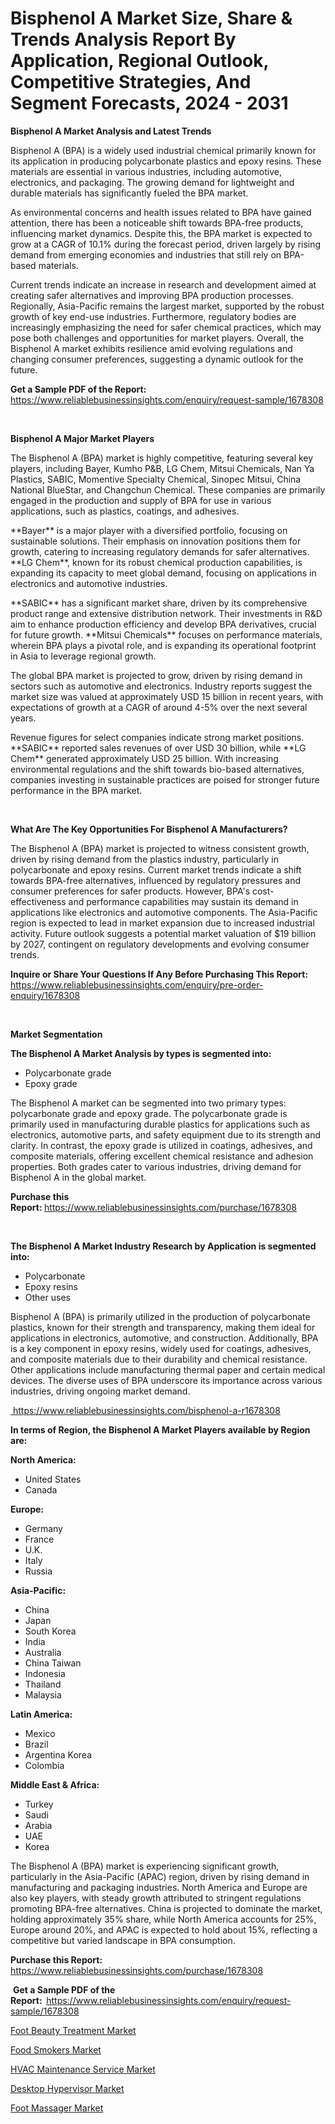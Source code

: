 <p><h1>Bisphenol A Market Size, Share & Trends Analysis Report By Application, Regional Outlook, Competitive Strategies, And Segment Forecasts, 2024 - 2031</h1></p><p><strong>Bisphenol A Market Analysis and Latest Trends</strong></p>
<p><p>Bisphenol A (BPA) is a widely used industrial chemical primarily known for its application in producing polycarbonate plastics and epoxy resins. These materials are essential in various industries, including automotive, electronics, and packaging. The growing demand for lightweight and durable materials has significantly fueled the BPA market.</p><p>As environmental concerns and health issues related to BPA have gained attention, there has been a noticeable shift towards BPA-free products, influencing market dynamics. Despite this, the BPA market is expected to grow at a CAGR of 10.1% during the forecast period, driven largely by rising demand from emerging economies and industries that still rely on BPA-based materials. </p><p>Current trends indicate an increase in research and development aimed at creating safer alternatives and improving BPA production processes. Regionally, Asia-Pacific remains the largest market, supported by the robust growth of key end-use industries. Furthermore, regulatory bodies are increasingly emphasizing the need for safer chemical practices, which may pose both challenges and opportunities for market players. Overall, the Bisphenol A market exhibits resilience amid evolving regulations and changing consumer preferences, suggesting a dynamic outlook for the future.</p></p>
<p><strong>Get a Sample PDF of the Report:&nbsp;</strong> <a href="https://www.reliablebusinessinsights.com/enquiry/request-sample/1678308?utm_campaign=117&utm_medium=2&utm_source=Github&utm_content=ia&utm_term=14112024&utm_id=bisphenol-a">https://www.reliablebusinessinsights.com/enquiry/request-sample/1678308</a></p>
<p>&nbsp;</p>
<p><strong>Bisphenol A Major Market Players</strong></p>
<p><p>The Bisphenol A (BPA) market is highly competitive, featuring several key players, including Bayer, Kumho P&B, LG Chem, Mitsui Chemicals, Nan Ya Plastics, SABIC, Momentive Specialty Chemical, Sinopec Mitsui, China National BlueStar, and Changchun Chemical. These companies are primarily engaged in the production and supply of BPA for use in various applications, such as plastics, coatings, and adhesives.</p><p>**Bayer** is a major player with a diversified portfolio, focusing on sustainable solutions. Their emphasis on innovation positions them for growth, catering to increasing regulatory demands for safer alternatives. **LG Chem**, known for its robust chemical production capabilities, is expanding its capacity to meet global demand, focusing on applications in electronics and automotive industries.</p><p>**SABIC** has a significant market share, driven by its comprehensive product range and extensive distribution network. Their investments in R&D aim to enhance production efficiency and develop BPA derivatives, crucial for future growth. **Mitsui Chemicals** focuses on performance materials, wherein BPA plays a pivotal role, and is expanding its operational footprint in Asia to leverage regional growth.</p><p>The global BPA market is projected to grow, driven by rising demand in sectors such as automotive and electronics. Industry reports suggest the market size was valued at approximately USD 15 billion in recent years, with expectations of growth at a CAGR of around 4-5% over the next several years.</p><p>Revenue figures for select companies indicate strong market positions. **SABIC** reported sales revenues of over USD 30 billion, while **LG Chem** generated approximately USD 25 billion. With increasing environmental regulations and the shift towards bio-based alternatives, companies investing in sustainable practices are poised for stronger future performance in the BPA market.</p></p>
<p>&nbsp;</p>
<p><strong>What Are The Key Opportunities For Bisphenol A Manufacturers?</strong></p>
<p><p>The Bisphenol A (BPA) market is projected to witness consistent growth, driven by rising demand from the plastics industry, particularly in polycarbonate and epoxy resins. Current market trends indicate a shift towards BPA-free alternatives, influenced by regulatory pressures and consumer preferences for safer products. However, BPA's cost-effectiveness and performance capabilities may sustain its demand in applications like electronics and automotive components. The Asia-Pacific region is expected to lead in market expansion due to increased industrial activity. Future outlook suggests a potential market valuation of $19 billion by 2027, contingent on regulatory developments and evolving consumer trends.</p></p>
<p><strong>Inquire or Share Your Questions If Any Before Purchasing This Report:</strong> <a href="https://www.reliablebusinessinsights.com/enquiry/pre-order-enquiry/1678308?utm_campaign=117&utm_medium=2&utm_source=Github&utm_content=ia&utm_term=14112024&utm_id=bisphenol-a">https://www.reliablebusinessinsights.com/enquiry/pre-order-enquiry/1678308</a></p>
<p>&nbsp;</p>
<p><strong>Market Segmentation</strong></p>
<p><strong>The Bisphenol A Market Analysis by types is segmented into:</strong></p>
<p><ul><li>Polycarbonate grade</li><li>Epoxy grade</li></ul></p>
<p><p>The Bisphenol A market can be segmented into two primary types: polycarbonate grade and epoxy grade. The polycarbonate grade is primarily used in manufacturing durable plastics for applications such as electronics, automotive parts, and safety equipment due to its strength and clarity. In contrast, the epoxy grade is utilized in coatings, adhesives, and composite materials, offering excellent chemical resistance and adhesion properties. Both grades cater to various industries, driving demand for Bisphenol A in the global market.</p></p>
<p><strong>Purchase this Report:&nbsp;</strong><a href="https://www.reliablebusinessinsights.com/purchase/1678308?utm_campaign=117&utm_medium=2&utm_source=Github&utm_content=ia&utm_term=14112024&utm_id=bisphenol-a">https://www.reliablebusinessinsights.com/purchase/1678308</a></p>
<p>&nbsp;</p>
<p><strong>The Bisphenol A Market Industry Research by Application is segmented into:</strong></p>
<p><ul><li>Polycarbonate</li><li>Epoxy resins</li><li>Other uses</li></ul></p>
<p><p>Bisphenol A (BPA) is primarily utilized in the production of polycarbonate plastics, known for their strength and transparency, making them ideal for applications in electronics, automotive, and construction. Additionally, BPA is a key component in epoxy resins, widely used for coatings, adhesives, and composite materials due to their durability and chemical resistance. Other applications include manufacturing thermal paper and certain medical devices. The diverse uses of BPA underscore its importance across various industries, driving ongoing market demand.</p></p>
<p><a href="https://www.reliablebusinessinsights.com/bisphenol-a-r1678308?utm_campaign=117&utm_medium=2&utm_source=Github&utm_content=ia&utm_term=14112024&utm_id=bisphenol-a">&nbsp;https://www.reliablebusinessinsights.com/bisphenol-a-r1678308</a></p>
<p><strong>In terms of Region, the Bisphenol A Market Players available by Region are:</strong></p>
<p>
    <p> <strong> North America: </strong>
        <ul>
            <li>United States</li>
            <li>Canada</li>
        </ul>
        </p> 
    <p> <strong> Europe: </strong>
        <ul>
            <li>Germany</li>
            <li>France</li>
            <li>U.K.</li>
            <li>Italy</li>
            <li>Russia</li>
        </ul>
        </p> 
    <p> <strong> Asia-Pacific: </strong>
        <ul>
            <li>China</li>
            <li>Japan</li>
            <li>South Korea</li>
            <li>India</li>
            <li>Australia</li>
            <li>China Taiwan</li>
            <li>Indonesia</li>
            <li>Thailand</li>
            <li>Malaysia</li>
        </ul>
        </p> 
    <p> <strong> Latin America: </strong>
        <ul>
            <li>Mexico</li>
            <li>Brazil</li>
            <li>Argentina Korea</li>
            <li>Colombia</li>
        </ul>
        </p> 
    <p> <strong> Middle East & Africa: </strong>
        <ul>
            <li>Turkey</li>
            <li>Saudi</li>
            <li>Arabia</li>
            <li>UAE</li>
            <li>Korea</li>
        </ul>
    </p>
    </p>
<p><p>The Bisphenol A (BPA) market is experiencing significant growth, particularly in the Asia-Pacific (APAC) region, driven by rising demand in manufacturing and packaging industries. North America and Europe are also key players, with steady growth attributed to stringent regulations promoting BPA-free alternatives. China is projected to dominate the market, holding approximately 35% share, while North America accounts for 25%, Europe around 20%, and APAC is expected to hold about 15%, reflecting a competitive but varied landscape in BPA consumption.</p></p>
<p><strong>Purchase this Report: </strong><a href="https://www.reliablebusinessinsights.com/purchase/1678308?utm_campaign=117&utm_medium=2&utm_source=Github&utm_content=ia&utm_term=14112024&utm_id=bisphenol-a">https://www.reliablebusinessinsights.com/purchase/1678308</a></p>
<p>&nbsp;<strong>Get a Sample PDF of the Report:&nbsp;&nbsp;</strong><a href="https://www.reliablebusinessinsights.com/enquiry/request-sample/1678308?utm_campaign=117&utm_medium=2&utm_source=Github&utm_content=ia&utm_term=14112024&utm_id=bisphenol-a">https://www.reliablebusinessinsights.com/enquiry/request-sample/1678308</a></p>
<p><strong></strong></p>
<p><p><a href="https://www.linkedin.com/pulse/charting-future-comprehensive-analysis-global-foot-beauty-rnwvc?utm_campaign=117&utm_medium=2&utm_source=Github&utm_content=ia&utm_term=14112024&utm_id=bisphenol-a">Foot Beauty Treatment Market</a></p><p><a href="https://www.linkedin.com/pulse/global-food-smokers-market-comprehensive-analysis-size-share-f8bzc?utm_campaign=117&utm_medium=2&utm_source=Github&utm_content=ia&utm_term=14112024&utm_id=bisphenol-a">Food Smokers Market</a></p><p><a href="https://issuu.com/reportprime-2/docs/hvac-maintenance-service-market-siz_a669f64d668ebb?utm_campaign=117&utm_medium=2&utm_source=Github&utm_content=ia&utm_term=14112024&utm_id=bisphenol-a">HVAC Maintenance Service Market</a></p><p><a href="https://issuu.com/reportprime-2/docs/desktop-hypervisor-market-size-2030_26dc558b84ca15?utm_campaign=117&utm_medium=2&utm_source=Github&utm_content=ia&utm_term=14112024&utm_id=bisphenol-a">Desktop Hypervisor Market</a></p><p><a href="https://www.linkedin.com/pulse/emerging-trends-foot-massager-market-detailed-overview-comjc?utm_campaign=117&utm_medium=2&utm_source=Github&utm_content=ia&utm_term=14112024&utm_id=bisphenol-a">Foot Massager Market</a></p></p>